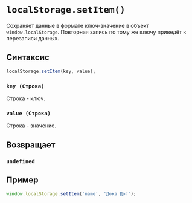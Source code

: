 # `localStorage.setItem()`

Сохраняет данные в формате ключ-значение в объект `window.localStorage`. Повторная запись по тому же ключу приведёт к перезаписи данных.

## Синтаксис

```js
localStorage.setItem(key, value);
```

### `key (Строка)`

Строка - ключ.

### `value (Строка)`

Строка - значение.

## Возвращает

### `undefined`

## Пример

```js
window.localStorage.setItem('name', 'Дока Дог');
```

